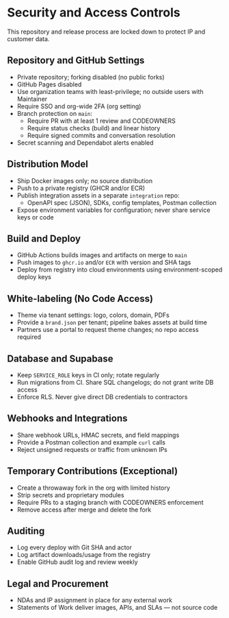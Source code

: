 # Security and Access Controls

This repository and release process are locked down to protect IP and customer data.

## Repository and GitHub Settings
- Private repository; forking disabled (no public forks)
- GitHub Pages disabled
- Use organization teams with least-privilege; no outside users with Maintainer
- Require SSO and org-wide 2FA (org setting)
- Branch protection on `main`:
  - Require PR with at least 1 review and CODEOWNERS
  - Require status checks (build) and linear history
  - Require signed commits and conversation resolution
- Secret scanning and Dependabot alerts enabled

## Distribution Model
- Ship Docker images only; no source distribution
- Push to a private registry (GHCR and/or ECR)
- Publish integration assets in a separate `integration` repo:
  - OpenAPI spec (JSON), SDKs, config templates, Postman collection
- Expose environment variables for configuration; never share service keys or code

## Build and Deploy
- GitHub Actions builds images and artifacts on merge to `main`
- Push images to `ghcr.io` and/or `ECR` with version and SHA tags
- Deploy from registry into cloud environments using environment-scoped deploy keys

## White-labeling (No Code Access)
- Theme via tenant settings: logo, colors, domain, PDFs
- Provide a `brand.json` per tenant; pipeline bakes assets at build time
- Partners use a portal to request theme changes; no repo access required

## Database and Supabase
- Keep `SERVICE_ROLE` keys in CI only; rotate regularly
- Run migrations from CI. Share SQL changelogs; do not grant write DB access
- Enforce RLS. Never give direct DB credentials to contractors

## Webhooks and Integrations
- Share webhook URLs, HMAC secrets, and field mappings
- Provide a Postman collection and example `curl` calls
- Reject unsigned requests or traffic from unknown IPs

## Temporary Contributions (Exceptional)
- Create a throwaway fork in the org with limited history
- Strip secrets and proprietary modules
- Require PRs to a staging branch with CODEOWNERS enforcement
- Remove access after merge and delete the fork

## Auditing
- Log every deploy with Git SHA and actor
- Log artifact downloads/usage from the registry
- Enable GitHub audit log and review weekly

## Legal and Procurement
- NDAs and IP assignment in place for any external work
- Statements of Work deliver images, APIs, and SLAs — not source code